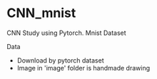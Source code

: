 # CNN_mnist
CNN Study using Pytorch. Mnist Dataset

Data
- Download by pytorch dataset
- Image in 'image' folder is handmade drawing
